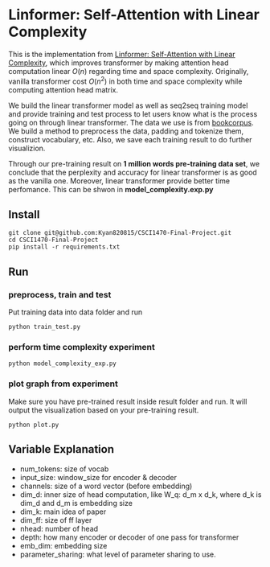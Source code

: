 # Linformer: Self-Attention with Linear Complexity

This is the implementation from [Linformer: Self-Attention with Linear Complexity](https://arxiv.org/pdf/2006.04768v3.pdf), which improves transformer by making attention head computation linear $O(n)$ regarding time and space complexity. Originally, vanilla transformer cost $O(n^2)$ in both time and space complexity while computing attention head matrix.

We build the linear transformer model as well as seq2seq training model and provide training and test process to let users know what is the process going on through linear transformer. The data we use is from [bookcorpus](https://github.com/soskek/bookcorpus). We build a method to preprocess the data, padding and tokenize them, construct vocabulary, etc. Also, we save each training result to do further visualizion. 

Through our pre-training result on <strong>1 million words pre-training data set</strong>, we conclude that the perplexity and accuracy for linear transformer is as good as the vanilla one. Moreover, linear transformer provide better time perfomance. This can be shwon in <strong>model_complexity.exp.py</strong>

## Install
```
git clone git@github.com:Kyan820815/CSCI1470-Final-Project.git
cd CSCI1470-Final-Project
pip install -r requirements.txt
```

## Run
### preprocess, train and test
Put training data into data folder and run
```
python train_test.py	
```
### perform time complexity experiment
```
python model_complexity_exp.py	
```
### plot graph from experiment
Make sure you have pre-trained result inside result folder and run. It will output the visualization based on your pre-training result.
```
python plot.py	
```

## Variable Explanation
* num_tokens: size of vocab
* input_size: window_size for encoder & decoder
* channels: size of a word vector (before embedding)
* dim_d: inner size of head computation, like W_q: d_m x d_k, where d_k is dim_d and d_m is embedding size
* dim_k: main idea of paper
* dim_ff: size of ff layer
* nhead: number of head
* depth: how many encoder or decoder of one pass for transformer
* emb_dim: embedding size
* parameter_sharing: what level of parameter sharing to use.
 


